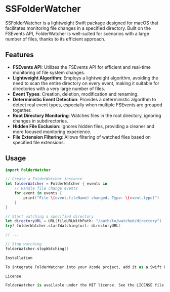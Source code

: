 # SSFolderWatcher

SSFolderWatcher is a lightweight Swift package designed for macOS that facilitates monitoring file changes in a specified directory. Built on the FSEvents API, FolderWatcher is well-suited for scenarios with a large number of files, thanks to its efficient approach.

## Features

- **FSEvents API**: Utilizes the FSEvents API for efficient and real-time monitoring of file system changes.
- **Lightweight Algorithm**: Employs a lightweight algorithm, avoiding the need to scan the entire directory on every event, making it suitable for directories with a very large number of files.
- **Event Types**: Creation, deletion, modification and renaming.
- **Deterministic Event Detection**: Provides a deterministic algorithm to detect real event types, especially when multiple FSEvents are grouped together.
- **Root Directory Monitoring**: Watches files in the root directory, ignoring changes in subdirectories.
- **Hidden File Exclusion**: Ignores hidden files, providing a cleaner and more focused monitoring experience.
- **File Extension Filtering**: Allows filtering of watched files based on specified file extensions.

## Usage

```swift
import FolderWatcher

// Create a FolderWatcher instance
let folderWatcher = FolderWatcher { events in
    // Handle file change events
    for event in events {
        print("File \(event.fileName) changed. Type: \(event.type)")
    }
}

// Start watching a specified directory
let directoryURL = URL(fileURLWithPath: "/path/to/watched/directory")
try? folderWatcher.startWatching(url: directoryURL)

// ...

// Stop watching
folderWatcher.stopWatching()

Installation

To integrate FolderWatcher into your Xcode project, add it as a Swift Package dependency using the URL of this repository.

License

FolderWatcher is available under the MIT license. See the LICENSE file for more details.
